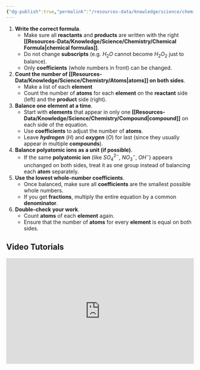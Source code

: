 ```yaml
---
{"dg-publish":true,"permalink":"/resources-data/knowledge/science/chemistry/chemical-equations/balancing-equations/"}
---
```


 1. **Write the correct formula**.
	* Make sure all **reactants** and **products** are written with the right **[[Resources-Data/Knowledge/Science/Chemistry/Chemical Formula\|chemical formulas]]**.
	* Do not change **subscripts** (e.g. $H_2O$ cannot become $H_2O_2$ just to balance).
	* Only **coefficients** (whole numbers in front) can be changed.
2. **Count the number of [[Resources-Data/Knowledge/Science/Chemistry/Atoms\|atoms]] on both sides**.
	* Make a list of each **element**
	* Count the number of **atoms** for each **element** on the **reactant** side (left) and the **product** side (right).
3. **Balance one element at a time**.
	* Start with **elements** that appear in only one **[[Resources-Data/Knowledge/Science/Chemistry/Compound\|compound]]** on each side of the equation.
	* Use **coefficients** to adjust the number of **atoms**.
	* Leave ***hydrogen*** ($H$) and ***oxygen*** ($O$) for last (since they usually appear in multiple **compounds**).
4. **Balance polyatomic ions as a unit (if possible)**.
	* If the same **polyatomic ion** (like ${SO_4}^{2-}$, ${NO_3}^{-}$, $OH^-$) appears unchanged on both sides, treat it as one group instead of balancing each **atom** separately.
5. **Use the lowest whole-number coefficients**.
	* Once balanced, make sure all **coefficients** are the smallest possible whole numbers.
	* If you get **fractions**, multiply the entire equation by a common **denominator**.
6. **Double-check your work**.
	* Count **atoms** of each **element** again.
	* Ensure that the number of **atoms** for every **element** is equal on both sides.

## Video Tutorials

<iframe src="https://www.youtube.com/embed/iUARzSxcKzk" title="" style="width:100%; aspect-ratio:16/9" loading="lazy" frameborder="0" allow="accelerometer; autoplay; clipboard-write; encrypted-media; gyroscope; picture-in-picture; web-share" allowfullscreen></iframe>